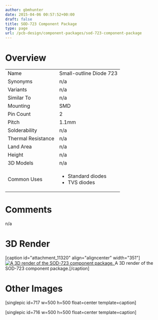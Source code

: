 ```yaml
---
author: gbmhunter
date: 2015-04-06 00:57:52+00:00
draft: false
title: SOD-723 Component Package
type: page
url: /pcb-design/component-packages/sod-723-component-package
---
```


# Overview


<table style="width: 600px;" >
<tbody >
<tr >

<td >Name
</td>

<td >Small-outline Diode 723
</td>
</tr>
<tr >

<td >Synonyms
</td>

<td >n/a
</td>
</tr>
<tr >

<td >Variants
</td>

<td >n/a
</td>
</tr>
<tr >

<td >Similar To
</td>

<td >n/a
</td>
</tr>
<tr >

<td >Mounting
</td>

<td >SMD
</td>
</tr>
<tr >

<td >Pin Count
</td>

<td >2
</td>
</tr>
<tr >

<td >Pitch
</td>

<td >1.1mm
</td>
</tr>
<tr >

<td >Solderability
</td>

<td >n/a
</td>
</tr>
<tr >

<td >Thermal Resistance
</td>

<td >n/a
</td>
</tr>
<tr >

<td >Land Area
</td>

<td >n/a
</td>
</tr>
<tr >

<td >Height
</td>

<td >n/a
</td>
</tr>
<tr >

<td >3D Models
</td>

<td >n/a
</td>
</tr>
<tr >

<td >Common Uses
</td>

<td >



  * Standard diodes
  * TVS diodes


</td>
</tr>
</tbody>
</table>


# Comments




n/a




# 3D Render


[caption id="attachment_11320" align="aligncenter" width="351"][![A 3D render of the SOD-723 component package.](/images/2015/04/sod-723-component-package-3d-render.jpg)
](/images/2015/04/sod-723-component-package-3d-render.jpg) A 3D render of the SOD-723 component package.[/caption]


# Other Images




[singlepic id=717 w=500 h=500 float=center template=caption]




[singlepic id=716 w=500 h=500 float=center template=caption]
